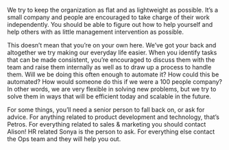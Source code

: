 We try to keep the organization as flat and as lightweight as possible. It’s a small company and people are encouraged to take charge of their work independently. You should be able to figure out how to help yourself and help others with as little management intervention as possible.

This doesn’t mean that you’re on your own here. We’ve got your back and altogether we try making our everyday life easier. When you identify tasks that can be made consistent, you’re encouraged to discuss them with the team and raise them internally as well as to draw up a process to handle them. Will we be doing this often enough to automate it? How could this be automated? How would someone do this if we were a 100 people company? In other words, we are very flexible in solving new problems, but we try to solve them in ways that will be efficient today and scalable in the future.

For some things, you’ll need a senior person to fall back on, or ask for advice. For anything related to product development and technology, that’s Petros. For everything related to sales & marketing you should contact Alison! HR related Sonya is the person to ask. For everything else contact the Ops team and they will help you out.